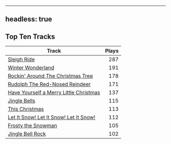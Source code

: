 
---
headless: true
---

## Top Ten Tracks

| Track | Plays |
| --- |  ---: |
|[Sleigh Ride](/songs/sleigh-ride)| 287|
|[Winter Wonderland](/songs/winter-wonderland)| 191|
|[Rockin' Around The Christmas Tree](/songs/rockin-around-the-christmas-tree)| 178|
|[Rudolph The Red-Nosed Reindeer](/songs/rudolph-the-red-nosed-reindeer)| 171|
|[Have Yourself a Merry Little Christmas](/songs/have-yourself-a-merry-little-christmas)| 137|
|[Jingle Bells](/songs/jingle-bells)| 115|
|[This Christmas](/songs/this-christmas)| 113|
|[Let It Snow! Let It Snow! Let It Snow!](/songs/let-it-snow-let-it-snow-let-it-snow)| 112|
|[Frosty the Snowman](/songs/frosty-the-snowman)| 105|
|[Jingle Bell Rock](/songs/jingle-bell-rock)| 102|
